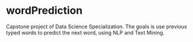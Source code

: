 # wordPrediction
Capstone project of Data Science Specialization. The goals is use previous typed words to predict the next word,  using NLP and Text Mining.

